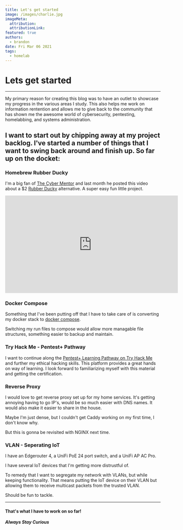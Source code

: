 ```yaml
---
title: Let's get started
image: /images/charlie.jpg
imageMeta:
  attribution:
  attributionLink:
featured: true
authors:
  - brandon
date: Fri Mar 06 2021
tags:
  - homelab
---
```


# Lets get started
---
My primary reason for creating this blog was to have an outlet to showcase my progress in the various areas I study. This also helps me work on information rentention and allows me to give back to the community that has shown me the awesome world of cybersecurity, pentesting, homelabbing, and systems administration. 

I want to start out by chipping away at my project backlog. I've started a number of things that I want to swing back around and finish up. So far up on the docket:
---
### Homebrew Rubber Ducky

I'm a big fan of [The Cyber Mentor](https://twitter.com/thecybermentor?s=21) and last month he posted this video about a $2 [Rubber Ducky](https://shop.hak5.org/collections/hotplug-attack-tools/products/usb-rubber-ducky-deluxe) alternative. A super easy fun little project.

 <iframe width="560" height="315" src="https://www.youtube.com/embed/uH-4btjE56E" frameborder="0" allow="accelerometer; autoplay; clipboard-write; encrypted-media; gyroscope; picture-in-picture" allowfullscreen></iframe>


### Docker Compose

Something that I've been putting off that I have to take care of is converting my docker stack to [docker compose](https://docs.docker.com/compose/). 

Switching my run files to compose would allow more managable file structures, something easier to backup and maintain.

### Try Hack Me - Pentest+ Pathway

I want to continue along the [Pentest+ Learning Pathway on Try Hack Me](https://tryhackme.com/path/outline/pentestplus) and further my ethical hacking skills. This platform provides a great hands on way of learning. I look forward to familiarizing myself with this material and getting the certification.

### Reverse Proxy

I would love to get reverse proxy set up for my home services. It's getting annoying having to go IP's, would be so much easier with DNS names. It would also make it easier to share in the house.

Maybe I'm just dense, but I couldn't get Caddy working on my first time, I don't know why.

But this is gonna be revisited with NGINX next time.

### VLAN - Seperating IoT

I have an Edgerouter 4, a UniFi PoE 24 port switch, and a UniFi AP AC Pro.

I have several IoT devices that I'm getting more distrustful of.

To remedy that I want to segregate my network with VLANs, but while keeping functionality. That means putting the IoT device on their VLAN but allowing them to receive multicast packets from the trusted VLAN. 

Should be fun to tackle.

---

#### That's what I have to work on so far!

***Always Stay Curious***